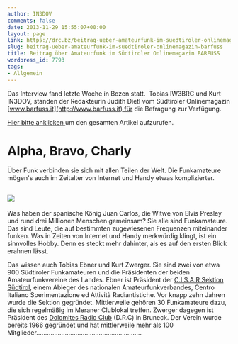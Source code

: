 ```yaml
---
author: IN3DOV
comments: false
date: 2013-11-29 15:55:07+00:00
layout: page
link: https://drc.bz/beitrag-ueber-amateurfunk-im-suedtiroler-onlinemagazin-barfuss/
slug: beitrag-ueber-amateurfunk-im-suedtiroler-onlinemagazin-barfuss
title: Beitrag über Amateurfunk im Südtiroler Onlinemagazin BARFUSS
wordpress_id: 7793
tags:
- Allgemein
---
```


Das Interview fand letzte Woche in Bozen statt.  Tobias IW3BRC und Kurt IN3DOV, standen der Redakteurin Judith Dietl vom Südtiroler Onlinemagazin [www.barfuss.it](http://www.barfuss.it) für die Befragung zur Verfügung.

[Hier bitte anklicken ](http://www.barfuss.it/land/alpha-bravo-charly)um den gesamten Artikel aufzurufen.




# Alpha, Bravo, Charly













Über Funk verbinden sie sich mit allen Teilen der Welt. Die Funkamateure mögen's auch im Zeitalter von Internet und Handy etwas komplizierter.






















## ![](http://cdn2.barfuss.it/sites/all/files/public/styles/barfuss_article_mainimage__normal/public/field_main_image/article/1357016882_9ccf868afc_b.jpg?itok=LupdOcZ7)



























Was haben der spanische König Juan Carlos, die Witwe von Elvis Presley und rund drei Millionen Menschen gemeinsam? Sie alle sind Funkamateure. Das sind Leute, die auf bestimmten zugewiesenen Frequenzen miteinander funken. Was in Zeiten von Internet und Handy merkwürdig klingt, ist ein sinnvolles Hobby. Denn es steckt mehr dahinter, als es auf den ersten Blick erahnen lässt.

Das wissen auch Tobias Ebner und Kurt Zwerger. Sie sind zwei von etwa 900 Südtiroler Funkamateuren und die Präsidenten der beiden Amateurfunkvereine des Landes. Ebner ist Präsident der [C.I.S.A.R Sektion Südtirol](http://cisarbz.org/wordpress/), einem Ableger des nationalen Amateurfunkverbandes, Centro Italiano Sperimentazione ed Attività Radiantistiche. Vor knapp zehn Jahren wurde die Sektion gegründet. Mittlerweile gehören 30 Funkamateure dazu, die sich regelmäßig im Meraner Clublokal treffen. Zwerger dagegen ist Präsident des [Dolomites Radio Club](https://drc.bz/) (D.R.C) in Bruneck. Der Verein wurde bereits 1966 gegründet und hat mittlerweile mehr als 100 Mitglieder...........................................................











